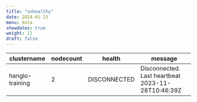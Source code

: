 ```yaml
---
title: "unhealthy"
date: 2024-01-23
menu: data
showdates: true
weight: 11
draft: false
---
```

<!--more-->
| clustername     | nodecount | health       | message                                           |
| --------------- | --------- | ------------ | ------------------------------------------------- |
| hanglo-training |         2 | DISCONNECTED | Disconnected. Last heartbeat 2023-11-28T10:46:39Z |
